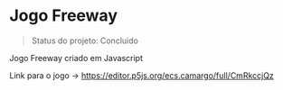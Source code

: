 <h1> Jogo Freeway </h1>

> Status do projeto: Concluido

Jogo Freeway criado em Javascript

Link para o jogo -> https://editor.p5js.org/ecs.camargo/full/CmRkccjQz

